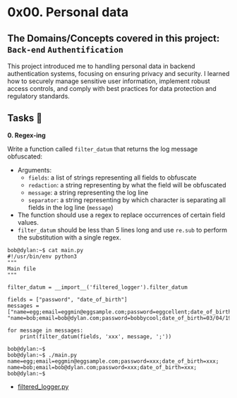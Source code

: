 # 0x00. Personal data
## The Domains/Concepts covered in this project: `Back-end` `Authentification`

This project introduced me to handling personal data in backend authentication systems, focusing on ensuring privacy and security. I learned how to securely manage sensitive user information, implement robust access controls, and comply with best practices for data protection and regulatory standards.

## Tasks :page_with_curl:

**0. Regex-ing**

Write a function called `filter_datum` that returns the log message obfuscated:

  * Arguments:
    * `fields`: a list of strings representing all fields to obfuscate
    * `redaction`: a string representing by what the field will be obfuscated
    * `message`: a string representing the log line
    * `separator`: a string representing by which character is separating all fields in the log line (`message`)
  * The function should use a regex to replace occurrences of certain field values.
  * `filter_datum` should be less than 5 lines long and use `re.sub` to perform the substitution with a single regex.

```
bob@dylan:~$ cat main.py
#!/usr/bin/env python3
"""
Main file
"""

filter_datum = __import__('filtered_logger').filter_datum

fields = ["password", "date_of_birth"]
messages = ["name=egg;email=eggmin@eggsample.com;password=eggcellent;date_of_birth=12/12/1986;", "name=bob;email=bob@dylan.com;password=bobbycool;date_of_birth=03/04/1993;"]

for message in messages:
    print(filter_datum(fields, 'xxx', message, ';'))

bob@dylan:~$
bob@dylan:~$ ./main.py
name=egg;email=eggmin@eggsample.com;password=xxx;date_of_birth=xxx;
name=bob;email=bob@dylan.com;password=xxx;date_of_birth=xxx;
bob@dylan:~$
```

  * [filtered_logger.py](./filtered_logger.py)

